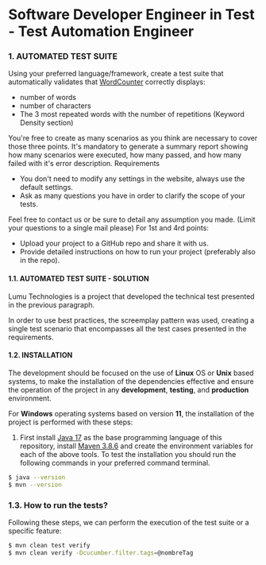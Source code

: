 # Software Developer Engineer in Test - Test Automation Engineer

### 1. AUTOMATED TEST SUITE
Using your preferred language/framework, create a test suite that
automatically validates that [WordCounter](https://wordcounter.net/) correctly displays:
- number of words
- number of characters
- The 3 most repeated words with the number of repetitions (Keyword
Density section)

You're free to create as many scenarios as you think are necessary to cover
those three points. It's mandatory to generate a summary report showing how
many scenarios were executed, how many passed, and how many failed with it's
error description.
Requirements

- You don't need to modify any settings in the website, always use the
default settings.
- Ask as many questions you have in order to clarify the scope of your
tests. 

Feel free to contact us or be sure to detail any assumption you
made. (Limit your questions to a single mail please)
For 1st and 4rd points:

- Upload your project to a GitHub repo and share it with us. 
- Provide detailed instructions on how to run your project (preferably also in the repo).

#### 1.1. AUTOMATED TEST SUITE - SOLUTION

Lumu Technologies is a project that developed the technical test presented in the previous paragraph.

In order to use best practices, the screemplay pattern was used, creating a single test scenario that encompasses all the test cases presented in the requirements.



#### 1.2. INSTALLATION

The development should be focused on the use of **Linux** OS or **Unix** based systems, to make the installation of the dependencies effective and ensure the operation of the project in any **development**, **testing**, and **production** environment.

For **Windows** operating systems based on version **11**, the installation of the project is performed with these steps:

1. First install [Java 17](https://www.oracle.com/java/technologies/javase/jdk17-archive-downloads.html) as the base programming language of this repository, install [Maven 3.8.6](https://maven.apache.org/download.cgi) and create the environment variables for each of the above tools.
   To test the installation you should run the following commands in your preferred command terminal.
```sh
$ java --version
$ mvn --version
```
### 1.3. How to run the tests?

Following these steps, we can perform the execution of the test suite or a specific feature:
```sh
$ mvn clean test verify
$ mvn clean verify -Dcucumber.filter.tags=@nombreTag
```

